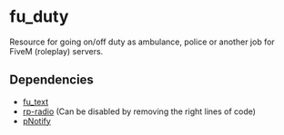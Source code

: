 # fu_duty

Resource for going on/off duty as ambulance, police or another job for FiveM (roleplay) servers.

## Dependencies
- [fu_text](https://github.com/jerskisnow/fu_text)
- [rp-radio](https://github.com/FrazzIe/rp-radio) (Can be disabled by removing the right lines of code)
- [pNotify](https://github.com/Nick78111/pNotify)